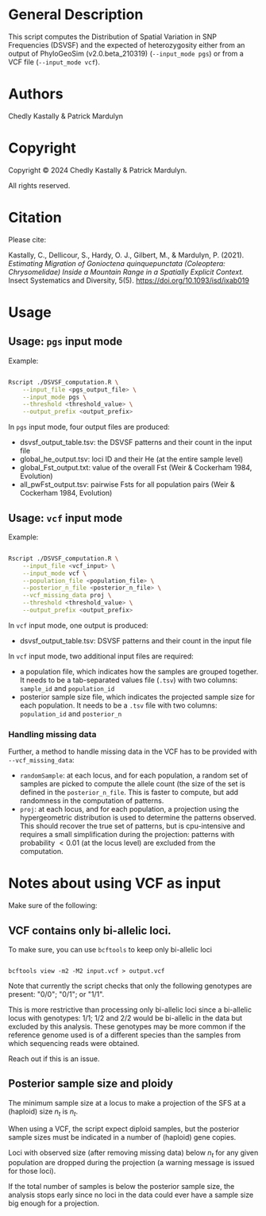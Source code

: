 # General Description

This script computes the Distribution of Spatial Variation in SNP Frequencies (DSVSF) and the expected of heterozygosity either from an output of PhyloGeoSim (v2.0.beta_210319) (`--input_mode pgs`) or from a VCF file (`--input_mode vcf`).

# Authors

Chedly Kastally & Patrick Mardulyn

# Copyright

Copyright © 2024 Chedly Kastally & Patrick Mardulyn.

All rights reserved.

# Citation

Please cite:

Kastally, C., Dellicour, S., Hardy, O. J., Gilbert, M., & Mardulyn, P. (2021). _Estimating Migration of Gonioctena quinquepunctata (Coleoptera: Chrysomelidae) Inside a Mountain Range in a Spatially Explicit Context._ Insect Systematics and Diversity, 5(5). https://doi.org/10.1093/isd/ixab019

# Usage

## Usage: `pgs` input mode

Example:

```.bash

Rscript ./DSVSF_computation.R \
    --input_file <pgs_output_file> \
    --input_mode pgs \
    --threshold <threshold_value> \
    --output_prefix <output_prefix>

```

In `pgs` input mode, four output files are produced:

- dsvsf_output_table.tsv: the DSVSF patterns and their count in the input file
- global_he_output.tsv:   loci ID and their He (at the entire sample level)
- global_Fst_output.txt:  value of the overall Fst (Weir & Cockerham 1984, Evolution)
- all_pwFst_output.tsv:   pairwise Fsts for all population pairs (Weir & Cockerham 1984, Evolution)

## Usage: `vcf` input mode

Example:

```.bash

Rscript ./DSVSF_computation.R \
    --input_file <vcf_input> \
    --input_mode vcf \
    --population_file <population_file> \
    --posterior_n_file <posterior_n_file> \
    --vcf_missing_data proj \
    --threshold <threshold_value> \
    --output_prefix <output_prefix>

```

In `vcf` input mode, one output is produced: 

- dsvsf_output_table.tsv: DSVSF patterns and their count in the input file

In `vcf` input mode, two additional input files are required:

- a population file, which indicates how the samples are grouped together. It needs to be a tab-separated values file (`.tsv`) with two columns: `sample_id` and `population_id`
- posterior sample size file, which indicates the projected sample size for each population. It needs to be a `.tsv` file with two columns: `population_id` and `posterior_n`

### Handling missing data

Further, a method to handle missing data in the VCF has to be provided with `--vcf_missing_data`:

- `randomSample`: at each locus, and for each population, a random set of samples are picked to compute the allele count (the size of the set is defined in the `posterior_n_file`. This is faster to compute, but add randomness in the computation of patterns.
- `proj`: at each locus, and for each population, a projection using the hypergeometric distribution is used to determine the patterns observed. This should recover the true set of patterns, but is cpu-intensive and requires a small simplification during the projection: patterns with probability $`< 0.01`$ (at the locus level) are excluded from the computation.

# Notes about using VCF as input

Make sure of the following:

## VCF contains only bi-allelic loci.

To make sure, you can use `bcftools` to keep only bi-allelic loci

```{.bash}

bcftools view -m2 -M2 input.vcf > output.vcf

```

Note that currently the script checks that only the following genotypes are present: "0/0"; "0/1"; or "1/1".

This is more restrictive than processing only bi-allelic loci since a bi-allelic locus with genotypes: 1/1; 1/2 and 2/2 would be bi-allelic in the data but excluded by this analysis. These genotypes may be more common if the reference genome used is of a different species than the samples from which sequencing reads were obtained.

Reach out if this is an issue.

## Posterior sample size and ploidy

The minimum sample size at a locus to make a projection of the SFS at a (haploid) size $`n_t`$ is $`n_t`$.

When using a VCF, the script expect diploid samples, but the posterior sample sizes must be indicated in a number of (haploid) gene copies.

Loci with observed size (after removing missing data) below $`n_t`$ for any given population are dropped during the projection (a warning message is issued for those loci).

If the total number of samples is below the posterior sample size, the analysis stops early since no loci in the data could ever have a sample size big enough for a projection.
